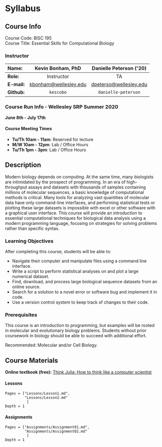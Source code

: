 # Syllabus

## Course Info

Course Code: BISC 195  
Course Title: Essential Skills for Computational Biology

### Instructor
| **Name:**         | Kevin Bonham, PhD      | Danielle Peterson ('20) |
|:------------------|:----------------------:|:-----------------------:|
| **Role:**         | Instructor             | TA                      |
| **E-mail:**        | kbonham@wellesley.edu  | dpeterso@wellesley.edu  |
| **Github:**       | `kescobo`              | `danielle-peterson`     |

### Course Run Info - Wellesley SRP Summer 2020

**June 8th - July 17th**

#### Course Meeting Times

- **Tu/Th 10am - 11am**: Reserved for lecture  
- **M/W 10am - 12pm**: Lab / Office Hours
- **Tu/Th 1pm - 3pm**: Lab / Office Hours

## Description

Modern biology depends on computing.
At the same time, many biologists are intimidated by the prospect of programming.
In an era of high-throughput assays
and datasets with thousands of samples containing millions of molecular sequences,
a basic knowledge of computational methods is critical.
Many tools for analyzing vast quantities of molecular data have only command-line interfaces,
and performing statistical tests or plotting these large datasets
is impossible with excel or other software with a graphical user interface.
This course will provide an introduction to essential computational techniques
for biological data analysis using a modern programming language,
focusing on strategies for solving problems rather than specific syntax.

### Learning Objectives

After completing this course, students will be able to:

- Navigate their computer and manipulate files using a command line interface.
- Write a script to perform statistical analyses on and plot a large numerical dataset.
- Find, download, and process large biological sequence datasets from an online source.
- Search for a solution to a novel error or software bug and implement it in code.
- Use a version control system to keep track of changes to their code.

### Prerequisites

This course is an introduction to programming,
but examples will be rooted in molecular and evolutionary biology problems.
Students without prior coursework in biology should be able to succeed with additional effort.

Recommended: Molecular and/or Cell Biology.

## Course Materials

**Online textbook (free):**
[Think Julia: How to think like a computer scientist](https://benlauwens.github.io/ThinkJulia.jl/latest/book.html)


#### Lessons

```@contents
Pages = ["Lessons/Lesson1.md",
         "Lessons/Lesson2.md"
          ]
Depth = 1
```

#### Assignments

```@contents
Pages = ["Assignments/Assignment01.md",
         "Assignments/Assignment02.md"
          ]
Depth = 1
```

